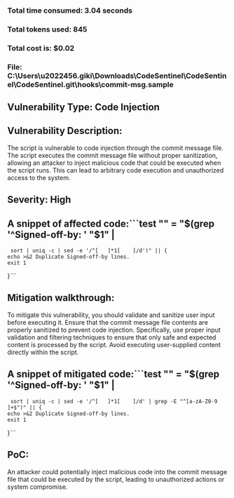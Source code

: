 ### Total time consumed: 3.04 seconds
### Total tokens used: 845
### Total cost is: $0.02
### File: C:\Users\u2022456.giki\Downloads\CodeSentinel\CodeSentinel\CodeSentinel\.git\hooks\commit-msg.sample
## Vulnerability Type: Code Injection
## Vulnerability Description:
The script is vulnerable to code injection through the commit message file. The script executes the commit message file without proper sanitization, allowing an attacker to inject malicious code that could be executed when the script runs. This can lead to arbitrary code execution and unauthorized access to the system.

## Severity: High

## A snippet of affected code:```test "" = "$(grep '^Signed-off-by: ' "$1" |
	 sort | uniq -c | sed -e '/^[ 	]*1[ 	]/d')" || {
	echo >&2 Duplicate Signed-off-by lines.
	exit 1
}```

## Mitigation walkthrough:
To mitigate this vulnerability, you should validate and sanitize user input before executing it. Ensure that the commit message file contents are properly sanitized to prevent code injection. Specifically, use proper input validation and filtering techniques to ensure that only safe and expected content is processed by the script. Avoid executing user-supplied content directly within the script.

## A snippet of mitigated code:```test "" = "$(grep '^Signed-off-by: ' "$1" |
	 sort | uniq -c | sed -e '/^[ 	]*1[ 	]/d' | grep -E "^[a-zA-Z0-9 ]+$")" || {
	echo >&2 Duplicate Signed-off-by lines.
	exit 1
}```

## PoC:
An attacker could potentially inject malicious code into the commit message file that could be executed by the script, leading to unauthorized actions or system compromise.



